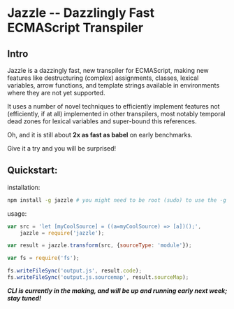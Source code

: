 # Jazzle -- Dazzlingly Fast ECMAScript Transpiler

## Intro
Jazzle is a dazzingly fast, new transpiler for ECMAScript, making new features like destructuring (complex) assignments, classes, lexical variables, arrow functions, and template strings available in environments where they are not yet supported.

It uses a number of novel techniques to efficiently implement features not (efficiently, if at all) implemented in other transpilers, most notably temporal dead zones for lexical variables and super-bound this references.

Oh, and it is still about **2x as fast as babel** on early benchmarks.

Give it a try and you will be surprised!

## Quickstart:
installation:
```sh
npm install -g jazzle # you might need to be root (sudo) to use the -g flag
```

usage:
```js
var src = 'let [myCoolSource] = ((a=myCoolSource) => [a])();',
    jazzle = require('jazzle');

var result = jazzle.transform(src, {sourceType: 'module'});

var fs = require('fs');

fs.writeFileSync('output.js', result.code);
fs.writeFileSync('output.js.sourcemap', result.sourceMap);
```

***CLI is currently in the making, and will be up and running early next week; stay tuned!***
